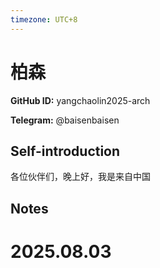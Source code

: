 ```yaml
---
timezone: UTC+8
---
```


# 柏森

**GitHub ID:** yangchaolin2025-arch

**Telegram:** @baisenbaisen

## Self-introduction

各位伙伴们，晚上好，我是来自中国

## Notes

<!-- Content_START -->

# 2025.08.03


<!-- Content_END -->
